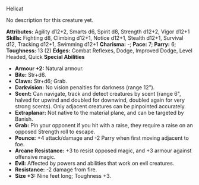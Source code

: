 Hellcat

No description for this creature yet.

**Attributes:** Agility d12+2, Smarts d6, Spirit d8, Strength d12+2,
Vigor d12+1
**Skills:** Fighting d8, Climbing d12+1, Notice d12+1, Stealth d12+1,
Survival d12, Tracking d12+1, Swimming d12+1
**Charisma:** -; **Pace:** 7; **Parry:** 6; **Toughness:** 13 (2)
**Edges:** Combat Reflexes, Dodge, Improved Dodge, Level Headed, Quick
**Special Abilities**
- **Armour +2:** Natural armour.
- **Bite:** Str+d6.
- **Claws:** Str+d6; Grab.
- **Darkvision:** No vision penalties for darkness (range 12").
- **Scent:** Can navigate, track and detect creatures by scent (range
6", halved for upwind and doubled for downwind, doubled again for very
strong scents). Only adjacent creatures can be pinpointed accurately.
- **Extraplanar:** Not native to the material plane, and can be targeted
by Banish.
- **Grab:** Pin your opponent if you hit with a raise, they require a
raise on an opposed Strength roll to escape.
- **Pounce:** +4 attack/damage and -2 Parry when first moving adjacent
to foe.
- **Arcane Resistance:** +3 to resist opposed magic, and +3 armour
against offensive magic.
- **Evil:** Affected by powers and abilities that work on evil
creatures.
- **Resistance:** -2 damage from fire.
- **Size +3:** Nine feet long; Toughness +3.

